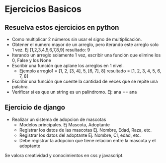 # Ejercicios Basicos

## Resuelva estos ejercicios en python

* Como multiplicar 2 números sin usar el signo de multiplicación.
* Obtener el numero mayor de un arreglo, pero iterando este arreglo solo 1 vez. Ej [1,2,3,4,5,6,7,8,9] resultado: 9
* Iterando un arreglo solamente 1 vez, escribir una función que elimine los 0, False y los None
* Escribir una función que aplane los arreglos en 1 nivel.
	- Ejemplo
		arreglo1 = [1, 2, [3, 4], 5, [6, 7], 8]
		resultado = [1, 2, 3, 4, 5, 6, 7, 8]
* Escribir una función que cuente la cantidad de veces que se repite una palabra.
* Verificar si es que un string es un palíndromo. Ej: ana == ana

## Ejercicio de django

* Realizar un sistema de adopcion de mascotas
	* Modelos principales. Ej Mascota, Adoptante
	* Registrar los datos de las mascotas Ej. Nombre, Edad, Raza, etc.
	* Registrar los datos del adoptante Ej. Nombre, CI, edad, etc.
	* Debe registrar la adopcion que tiene relacion entre la mascota y el adoptante

Se valora creatividad y conocimientos en css y javascript.
